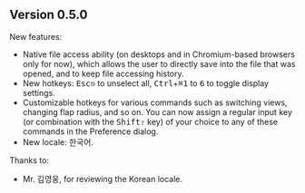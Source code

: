 
## Version 0.5.0

New features:
- Native file access ability (on desktops and in Chromium-based browsers only for now), which allows the user to directly save into the file that was opened, and to keep file accessing history.
- New hotkeys: <kbd class="not-mac">Esc</kbd><kbd class="mac-only">⎋</kbd> to unselect all, <span class="not-mac"><kbd>Ctrl</kbd>+</span><kbd class="mac-only">⌘</kbd><kbd>1</kbd> to <kbd>6</kbd> to toggle display settings.
- Customizable hotkeys for various commands such as switching views, changing flap radius, and so on. You can now assign a regular input key (or combination with the <kbd class="not-mac">Shift</kbd><kbd class="mac-only">⇧</kbd> key) of your choice to any of these commands in the Preference dialog.
- New locale: 한국어.

Thanks to:
- Mr. 김영웅, for reviewing the Korean locale.
